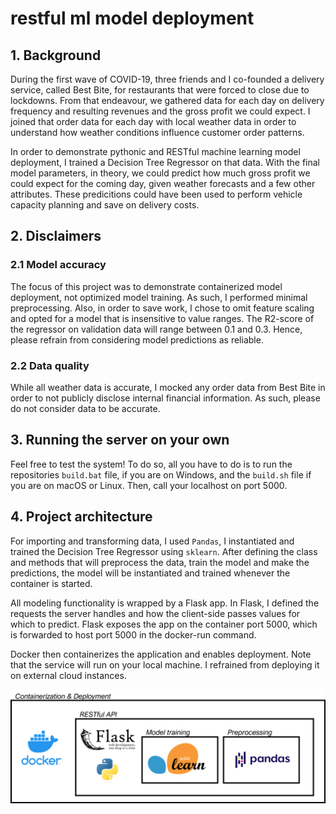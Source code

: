 # restful ml model deployment

## 1. Background
During the first wave of COVID-19, three friends and I co-founded a delivery service, called Best Bite, for restaurants that were forced to close due to lockdowns. From that endeavour, we gathered data for each day on delivery frequency and resulting revenues and the gross profit we could expect. I joined that order data for each day with local weather data in order to understand how weather conditions influence customer order patterns. 

In order to demonstrate pythonic and RESTful machine learning model deployment, I trained a Decision Tree Regressor on that data. With the final model parameters, in theory, we could predict how much gross profit we could expect for the coming day, given weather forecasts and a few other attributes. These predicitions could have been used to perform vehicle capacity planning and save on delivery costs.

## 2. Disclaimers
### 2.1 Model accuracy
The focus of this project was to demonstrate containerized model deployment, not optimized model training. As such, I performed minimal preprocessing. Also, in order to save work, I chose to omit feature scaling and opted for a model that is insensitive to value ranges. The R2-score of the regressor on validation data will range between 0.1 and 0.3. Hence, please refrain from considering model predictions as reliable.

### 2.2 Data quality
While all weather data is accurate, I mocked any order data from Best Bite in order to not publicly disclose internal financial information. As such, please do not consider data to be accurate.

## 3. Running the server on your own
Feel free to test the system! To do so, all you have to do is to run the repositories ```build.bat``` file, if you are on Windows, and the ```build.sh``` file if you are on macOS or Linux. Then, call your localhost on port 5000.

## 4. Project architecture
For importing and transforming data, I used ```Pandas```, I instantiated and trained the Decision Tree Regressor using ```sklearn```. After defining the class and methods that will preprocess the data, train the model and make the predictions, the model will be instantiated and trained whenever the container is started. 

All modeling functionality is wrapped by a Flask app. In Flask, I defined the requests the server handles and how the client-side passes values for which to predict. Flask exposes the app on the container port 5000, which is forwarded to host port 5000 in the docker-run command. 

Docker then containerizes the application and enables deployment. Note that the service will run on your local machine. I refrained from deploying it on external cloud instances.

<img src="./architecture.png" alt="Architecture">




